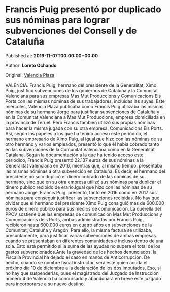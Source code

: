 
# Francis Puig presentó por duplicado sus nóminas para lograr subvenciones del Consell y de Cataluña

Published at: **2019-11-07T00:00:00+00:00**

Author: **Loreto Ochando**

Original: [Valencia Plaza](https://valenciaplaza.com/francis-puig-presento-por-duplicado-sus-nominas-para-lograr-subvenciones-del-consell-y-de-cataluna)

VALÈNCIA. Francis Puig, hermano del presidente de la Generalitat, Ximo Puig, justificó subvenciones de los gobiernos de Cataluña y la Comunitat Valenciana para sus empresas Mas Mut Produccions y Comunicacions Els Ports con las mismas nóminas de sus trabajadores, incluidas las suyas.
Este miércoles, Valencia Plaza publicaba como Francis Puig utilizaba las mismas nóminas de su hermano Jorge para justificar subvenciones de Cataluña y en la Comunitat Valenciana a Mas Mut Produccions, empresa domiciliada en la provincia de Teruel. Pero Francis también utilizó sus propias nóminas para hacer la misma jugada con su otra empresa, Comunicacions Els Ports.
Así, según los papeles a los que ha tenido acceso este periódico, el hermano empresario de Ximo Puig, al igual que hizo con las nóminas de su otro hermano y varios empleados, presentó lo que él había cobrado tanto en las subvenciones de la Comunitat Valenciana como en la Generalitat Catalana.
Según la documentación a la que ha tenido acceso este periódico, Francis Puig presentó 22.137 euros de sus nóminas a la Generalitat valenciana en 2016, mientras que, al mismo tiempo, presentaba las mismas nóminas a otra subvención en Cataluña. Es decir, el hermano del presidente no solo duplicó el dinero cobrado de las nóminas de su hermano, sino que en su otra empresa utilizó sus nóminas para duplicar el dinero público recibido de erario.Igual que hizo con las nóminas de su hermano Jorge, Francis Puig, presentó, tanto en 2016 como en 2017 sus nóminas para conseguir justificar las subvenciones recibidas. No hay que olvidar que el hermano del presidente Ximo Puig consiguió más de 600.000 euros de dinero público para sus medios de comunicación.
La querella del PPCV sostiene que las empresas de comunicación Mas Mut Produccions y Comunicacions dels Ports, ambas administradas por Francis Puig, recibieron hasta 600.000 euros en cuatro años en subvenciones de la Comunitat, Cataluña y Aragón. Para ello, la misma factura se utilizaba, presuntamente, para justificar varias subvenciones de ambas empresas cuando se presentaban en diferentes comunidades e incluso dentro de una sola. Esto está permitido si la suma de las ayudas no supera el total de los gastos subvencionados.Ante la gravedad de los hechos denunciados, la Fiscalía Provincial ha dejado el caso en manos de Anticorrupción. De hecho, cuando se nombre fiscal instructor, será éste quien acuda el próximo día 10 de diciembre a la declaración de los dos imputados. Eso, si no hay que suspenderlas, pues el magistrado del Juzgado de Instrucción número 4 de València ha concursado y abandonará en breve este juzgado para incorporarse a su nuevo destino.
